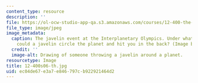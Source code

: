 ```yaml
---
content_type: resource
description: ''
file: https://ol-ocw-studio-app-qa.s3.amazonaws.com/courses/12-400-the-solar-system-spring-2006/ec04de67e3a7e846797cb922921464d2_12-400s06-th.jpg
file_type: image/jpeg
image_metadata:
  caption: The javelin event at the Interplanetary Olympics. Under what conditions
    could a javelin circle the planet and hit you in the back? (Image by MIT OpenCourseWare.)
  credit: ''
  image-alt: Drawing of someone throwing a javelin around a planet.
resourcetype: Image
title: 12-400s06-th.jpg
uid: ec04de67-e3a7-e846-797c-b922921464d2
---
```

